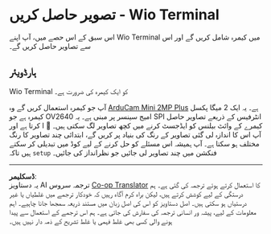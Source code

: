 <!--
CO_OP_TRANSLATOR_METADATA:
{
  "original_hash": "160be8c0f558687f6686dca64f10f739",
  "translation_date": "2025-08-26T21:55:08+00:00",
  "source_file": "4-manufacturing/lessons/2-check-fruit-from-device/wio-terminal-camera.md",
  "language_code": "ur"
}
-->
# تصویر حاصل کریں - Wio Terminal

اس سبق کے اس حصے میں، آپ اپنے Wio Terminal میں کیمرہ شامل کریں گے اور اس سے تصاویر حاصل کریں گے۔

## ہارڈویئر

Wio Terminal کو ایک کیمرہ کی ضرورت ہے۔

آپ جو کیمرہ استعمال کریں گے وہ [ArduCam Mini 2MP Plus](https://www.arducam.com/product/arducam-2mp-spi-camera-b0067-arduino/) ہے۔ یہ ایک 2 میگا پکسل کیمرہ ہے جو OV2640 امیج سینسر پر مبنی ہے۔ یہ SPI انٹرفیس کے ذریعے تصاویر حاصل کرتا ہے اور I
💁 کیمرے کے وائٹ بیلنس کو ایڈجسٹ کرنے میں کچھ تصاویر لگ سکتی ہیں۔ آپ اس کا اندازہ لی گئی تصاویر کے رنگ کی بنیاد پر کریں گے، ابتدائی چند تصاویر کا رنگ مختلف ہو سکتا ہے۔ آپ ہمیشہ اس مسئلے کو حل کرنے کے لیے کوڈ میں تبدیلی کر سکتے ہیں تاکہ `setup` فنکشن میں چند تصاویر لی جائیں جو نظرانداز کی جائیں۔


---

**ڈسکلیمر**:  
یہ دستاویز AI ترجمہ سروس [Co-op Translator](https://github.com/Azure/co-op-translator) کا استعمال کرتے ہوئے ترجمہ کی گئی ہے۔ ہم درستگی کے لیے کوشش کرتے ہیں، لیکن براہ کرم آگاہ رہیں کہ خودکار ترجمے میں غلطیاں یا غیر درستیاں ہو سکتی ہیں۔ اصل دستاویز کو اس کی اصل زبان میں مستند ذریعہ سمجھا جانا چاہیے۔ اہم معلومات کے لیے، پیشہ ور انسانی ترجمہ کی سفارش کی جاتی ہے۔ ہم اس ترجمے کے استعمال سے پیدا ہونے والی کسی بھی غلط فہمی یا غلط تشریح کے ذمہ دار نہیں ہیں۔